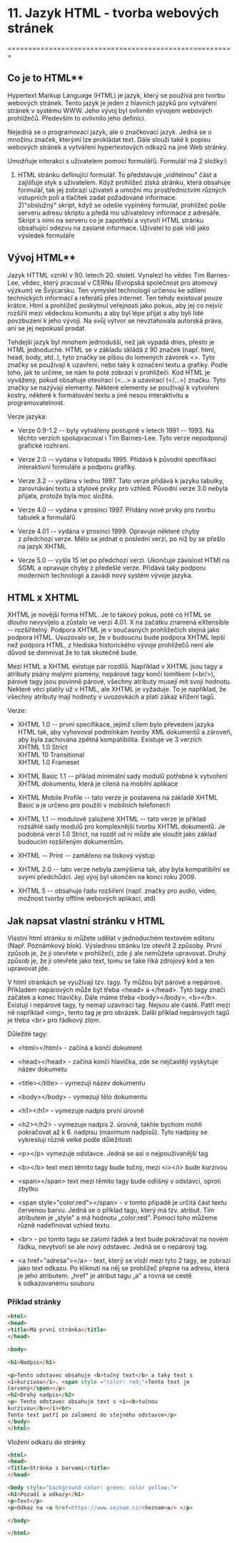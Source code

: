 # 11. Jazyk HTML - tvorba webových stránek
=======================================================

## Co je to HTML**

Hypertext Markup Language (HTML) je jazyk, který se používá pro tvorbu
webových stránek. Tento jazyk je jeden z hlavních jazyků pro vytváření
stránek v systému WWW. Jeho vývoj byl ovlivněn vývojem webových
prohlížečů. Především to ovlivnilo jeho definici.

Nejedná se o programovací jazyk, ale o značkovací jazyk. Jedná se o
množinu značek, kterými lze prokládat text. Dále slouží také k popisu
webových stránek a vytváření hypertextových odkazů na jiné Web stránky.

Umožňuje interakci s uživatelem pomocí formulářů. Formulář má 2 složky:\
1) HTML stránku definující formulář. To představuje „viditelnou" část a
zajišťuje styk s uživatelem. Když prohlížeč získá stránku, která
obsahuje formulář, tak jej zobrazí uživateli a umožní mu prostřednictvím
různých vstupních polí a tlačítek zadat požadované informace.\
2)"obslužný" skript, když se odešle vyplněný formulář, prohlížeč pošle
serveru adresu skriptu a předá mu uživatelovy informace z adresáře.
Skript s nimi na serveru co je zapotřebí a vytvoří HTML stránku
obsahující odezvu na zaslané informace. Uživatel to pak vidí jako
výsledek formuláře

## Vývoj HTML**

Jazyk HTTML vznikl v 90. letech 20. století. Vynalezl ho vědec Tim
Barnes-Lee, vědec, který pracoval v CERNu (Evropská společnost pro
atomový výzkum) ve Švýcarsku. Ten vymyslel technologii určenou ke
sdílení technických informací a referátů přes internet. Ten tehdy
existoval pouze krátce. Html a prohlížeč poskytnul veřejnosti jako
pokus, aby jej co nejvíc rozšířil mezi vědeckou komunitu a aby byl lépe
přijat a aby byli lidé povzbuzeni k jeho vývoji. Na svůj výtvor se
nevztahovala autorská práva, ani se jej nepokusil prodat.

Tehdejší jazyk byl mnohem jednodušší, než jak vypadá dnes, přesto je
HTML jednoduché. HTML se v základu skládá z 90 značek (např. html, head,
body, atd..), tyto značky se píšou do lomených závorek \<\>. Tyto značky
se používají k uzavření, nebo taky k označení textu a grafiky. Podle
toho, jak to určíme, se nám to poté zobrazí v prohlížeči. Kód HTML je
vyvážený, pokud obsahuje otevírací (\<...\> a uzavírací (\</...\>)
značku. Tyto značky se nazývají elementy. Některé elementy se používají
k vytvoření kostry, některé k formátování textu a jiné nesou
interaktivitu a programovatelnost.

Verze jazyka:

-   Verze 0.9-1.2 -- byly vytvářeny postupně v letech 1991 -- 1993. Na
    těchto verzích spolupracoval i Tim Barnes-Lee. Tyto verze
    nepodporují grafické rozhraní.

-   Verze 2.0 -- vydána v listopadu 1995. Přidává k původní specifikaci
    interaktivní formuláře a podporu grafiky.

-   Verze 3.2 -- vydána v lednu 1997. Tato verze přidává k jazyku
    tabulky, zarovnávání textu a stylové prvky pro vzhled. Původní verze
    3.0 nebyla přijata, protože byla moc složitá.

-   Verze 4.0 -- vydána v prosinci 1997. Přidány nové prvky pro tvorbu
    tabulek a formulářů

-   Verze 4.01 -- vydána v prosinci 1999. Opravuje některé chyby
    z předchozí verze. Mělo se jednat o poslední verzi, po níž by se
    přešlo na jazyk XHTML

-   Verze 5.0 -- vyšla 15 let po předchozí verzi. Ukončuje závislost
    HTMl na SGML a opravuje chyby z předešlé verze. Přidává taky podporu
    moderních technologií a zavádí nový systém vývoje jazyka.

## HTML x XHTML

XHTML je novější forma HTML. Je to takový pokus, poté co HTML se dlouho
nevyvíjelo a zůstalo ve verzi 4.01. X na začátku znamená eXtensible --
rozšiřitelný. Podpora XHTML je v současných prohlížečích stejná jako
podpora HTML. Usuzovalo se, že v budoucnu bude podpora XHTML lepší než
podpora HTML, z hlediska historického vývoje prohlížečů není ale důvod
se domnívat že to tak skutečně bude.

Mezi HTML a XHTML existuje pár rozdílů. Například v XHTML jsou tagy a
atributy psány malými písmeny, nepárové tagy končí lomítkem (\<br/\>),
párové tagy jsou povinně párové, všechny atributy musejí mít svoji
hodnotu. Nekteré věci platily už v HTML, ale XHTML je vyžaduje. To je
například, že všechny atributy mají hodnoty v uvozovkách a platí zákaz
křížení tagů.

Verze:

-   XHTML 1.0 -- první specifikace, jejímž cílem bylo převedení jazyka
    HTML tak, aby vyhovoval podmínkám tvorby XML dokumentů a zároveň,
    aby byla zachována zpětná kompatibilita. Existuje ve 3 verzích\
    XHTML 1.0 Strict\
    XHTML 10 Transitional\
    XHTML 1.0 Frameset

-   XHTML Basic 1.1 -- příklad minimální sady modulů potřebné
    k vytvoření XHTML dokumentu, která je cílená na mobilní aplikace

-   XHTML Mobile Profile -- tato verze je postavena na základě XHTML
    Basic a je určeno pro použití v mobilních telefonech

-   XHTML 1.1 -- modulově založené XHTML -- tato verze je příklad
    rozsáhlé sady modulů pro komplexnější tvorbu XHTML dokumentů. Je
    podobná verzi 1.0 Strict, na rozdíl od ní může ale sloužit jako
    základ budoucím rozšířeným dokumentům.

-   XHTML -- Print -- zaměřeno na tiskový výstup

-   XHTML 2.0 -- tato verze nebyla zamýšlena tak, aby byla kompatibilní
    se svými předchůdci. Její výoj byl ukončen na konci roku 2009.

-   XHTML 5 -- obsahuje řadu rozšíření (např. značky pro audio, video,
    možnost tvorby offline webových aplikací, atd)

## Jak napsat vlastní stránku v HTML

Vlastní html stránku si můžete udělat v jednoduchém textovém editoru
(Např. Poznámkový blok). Výslednou stránku lze otevřít 2 způsoby. První
způsob je, že ji otevřete v prohlížeči, zde ji ale nemůžete upravovat.
Druhý způsob je, že ji otevřete jako text, tomu se také říká zdrojový
kód a ten upravovat jde.

V html stránkách se využívají tzv. tagy. Ty můžou být párové a nepárové.
Příkladem nepárových může být třeba \<head\> a \</head\>. Tyto tagy
značí začátek a konec hlavičky. Dále máme třeba \<body\>\</body\>,
\<b\>\</b\>. Existují i nepárové tagy, ty nemají uzavírací tag. Nejsou
ale časté. Patří mezi ně například \<img\>, tento tag je pro obrázek.
Další příklad nepárových tagů je třeba \<br\> pro řádkový zlom.

Důležité tagy:

-   \<html\>\</html\> - začíná a končí dokument

-   \<head\>\</head\> - začíná končí hlavička, zde se nejčastěji
    vyskytuje název dokumetu

-   \<title\>\</title\> - vymezují název dokumentu

-   \<body\>\</body\> - vymezují tělo dokumentu

-   \<h1\>\</h1\> - vymezuje nadpis první úrovně

-   \<h2\>\</h2\> - vymezuje nadpis 2. úrovně, takhle bychom mohli
    pokračovat až k 6. nadpisu (maximum nadpisů). Tyto nadpisy se
    vykreslují různě velké podle důležitosti

-   \<p\>\</p\> vymezuje odstavce. Jedná se asi o nejpoužívanější tag

-   \<b\>\</b\> text mezi těmito tagy bude tučný, mezi \<i\>\</i\> bude
    kurzívou

-   \<span\>\</span\> text mezi těmito tagy bude odlišný v odstavci,
    oproti zbytku

-   \<span style="color:red"\>\</span\> - v tomto případě je určitá část
    textu červenou barvu. Jedná se o příklad tagu, který má tzv.
    atribut. Tím atributem je „style" a má hodnotu „color:red". Pomocí
    toho můžeme různě nadefinovat vzhled textu.

-   \<br\> - po tomto tagu se zalomí řádek a text bude pokračovat na
    novém řádku, nevytvoří se ale nový odstavec. Jedná se o nepárový
    tag.

-   \<a href="adresa"\>\</a\> - text, který se vloží mezi tyto 2 tagy,
    se zobrazí jako text odkazu. Po kliknutí na něj se prohlížeč přepne
    na adresu, která je jeho atributem. „href" je atribut tagu „a" a
    rovná se cestě k odkazovanému souboru

### Příklad stránky
```html
<html>
<head>
<title>Má první stránka</title>
</head>

<body>

<h1>Nadpis</h1>

<p>Tento odstavec obsahuje <b>tučný text</b> a taky text s
<i>kurzivou</i>. <span style ="color: red;">Tento text je
červený</span></p>
<h2>Druhý nadpis</h2>
<p> Tento odstavec obsahuje text s <i><b>tučnou
kurzivou</b></i><br>
Tento text patří po zalomení do stejného odstavce</p>
</body>
</html>
```
Vložení odkazu do stránky
```html
<html>
<head>
<Title>Stránka s barvami</title>
</head>

<body style="background-color: green; color yellow;">
<h1>Pozadí a odkazy</h1>
<p>Text</p>
<p>Odkaz na <a href=https://www.seznam.cz/>Seznam<a/> </p>

</body>

</html>
```
